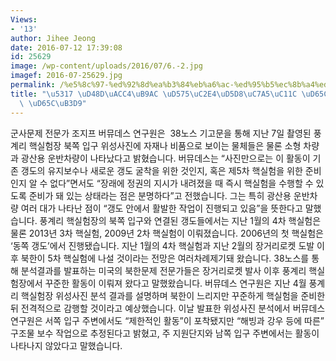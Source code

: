 ```yaml
---
Views:
- '13'
author: Jihee Jeong
date: 2016-07-12 17:39:08
id: 25629
image: /wp-content/uploads/2016/07/6.-2.jpg
imagef: 2016-07-25629.jpg
permalink: /%e5%8c%97-%ed%92%8d%ea%b3%84%eb%a6%ac-%ed%95%b5%ec%8b%a4%ed%97%98%ec%9e%a5%ec%84%9c-%ed%99%9c%eb%b0%9c%ed%95%9c-%ed%99%9c%eb%8f%99/
title: "\u5317 \uD48D\uACC4\uB9AC \uD575\uC2E4\uD5D8\uC7A5\uC11C \uD65C\uBC1C\uD55C\
  \ \uD65C\uB3D9"
---
```


군사문제 전문가 조지프 버뮤데스 연구원은  38노스 기고문을 통해 지난 7일 촬영된 풍계리 핵실험장 북쪽 입구 위성사진에 자재나 비품으로 보이는 물체들은 물론 소형 차량과 광산용 운반차량이 나타났다고 밝혔습니다. 버뮤데스는 &#8220;사진만으로는 이 활동이 기존 갱도의 유지보수나 새로운 갱도 굴착을 위한 것인지, 혹은 제5차 핵실험을 위한 준비인지 알 수 없다&#8221;면서도 &#8220;장래에 정권의 지시가 내려졌을 때 즉시 핵실험을 수행할 수 있도록 준비가 돼 있는 상태라는 점은 분명하다&#8221;고 전했습니다. 그는 특히 광산용 운반차량 여러 대가 나타난 점이 &#8220;갱도 안에서 활발한 작업이 진행되고 있음&#8221;을 뜻한다고 말했습니다. 풍계리 핵실험장의 북쪽 입구와 연결된 갱도들에서는 지난 1월의 4차 핵실험은 물론 2013년 3차 핵실험, 2009년 2차 핵실험이 이뤄졌습니다. 2006년의 첫 핵실험은 &#8216;동쪽 갱도&#8217;에서 진행됐습니다. 지난 1월의 4차 핵실험과 지난 2월의 장거리로켓 도발 이후 북한이 5차 핵실험에 나설 것이라는 전망은 여러차례제기돼 왔습니다. 38노스를 통해 분석결과를 발표하는 미국의 북한문제 전문가들은 장거리로켓 발사 이후 풍계리 핵실험장에서 꾸준한 활동이 이뤄져 왔다고 말했왔습니다. 버뮤데스 연구원은 지난 4월 풍계리 핵실험장 위성사진 분석 결과를 설명하며 북한이 느리지만 꾸준하게 핵실험을 준비한 뒤 전격적으로 감행할 것이라고 예상했습니다. 이날 발표한 위성사진 분석에서 버뮤데스 연구원은 서쪽 입구 주변에서도 &#8220;제한적인 활동&#8221;이 포착됐지만 &#8220;해빙과 강우 등에 따른&#8221; 구조물 보수 작업으로 추정된다고 밝혔고, 주 지원단지와 남쪽 입구 주변에서는 활동이 나타나지 않았다고 말했습니다.